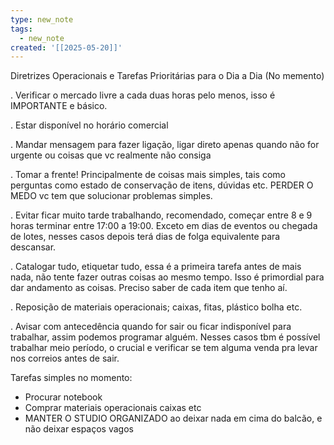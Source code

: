 ```yaml
---
type: new_note
tags:
  - new_note
created: '[[2025-05-20]]'
---
```


Diretrizes Operacionais e Tarefas Prioritárias para o Dia a Dia (No memento) 

. Verificar o mercado livre a cada duas horas pelo menos, isso é IMPORTANTE e básico.  

. Estar disponível no horário comercial 

. Mandar mensagem para fazer ligação, ligar direto apenas quando não for urgente ou coisas que vc realmente não consiga 

. Tomar a frente! Principalmente de coisas mais simples, tais como perguntas como estado de conservação de itens, dúvidas etc. PERDER O MEDO vc tem que solucionar problemas simples. 

. Evitar ficar muito tarde trabalhando, recomendado, começar entre 8 e 9 horas terminar entre 17:00 a 19:00.
Exceto em dias de eventos ou chegada de lotes, nesses casos depois terá dias de folga equivalente para descansar. 

. Catalogar tudo, etiquetar tudo, essa é a primeira tarefa antes de mais nada, não tente fazer outras coisas ao mesmo tempo. Isso é primordial para dar andamento as coisas. Preciso saber de cada item que tenho aí. 

. Reposição de materiais operacionais; caixas, fitas, plástico bolha etc. 

. Avisar com antecedência quando for sair ou ficar indisponível para trabalhar, assim podemos programar alguém. Nesses casos tbm é possível trabalhar meio período, o crucial e verificar se tem alguma venda pra levar nos correios antes de sair. 

Tarefas simples no momento:
-  Procurar notebook 
- Comprar materiais operacionais caixas etc
- MANTER O STUDIO ORGANIZADO  ao deixar nada em cima do balcão, e não deixar espaços vagos
